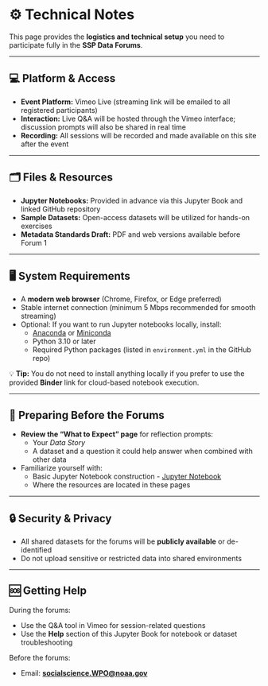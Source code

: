 # ⚙️ Technical Notes

This page provides the **logistics and technical setup** you need to participate fully in the **SSP Data Forums**.

---

## 💻 Platform & Access
- **Event Platform:** Vimeo Live (streaming link will be emailed to all registered participants)  
- **Interaction:** Live Q&A will be hosted through the Vimeo interface; discussion prompts will also be shared in real time
- **Recording:** All sessions will be recorded and made available on this site after the event

---

## 🗂 Files & Resources
- **Jupyter Notebooks:** Provided in advance via this Jupyter Book and linked GitHub repository
- **Sample Datasets:** Open-access datasets will be utilized for hands-on exercises
- **Metadata Standards Draft:** PDF and web versions available before Forum 1

---

## 🖥 System Requirements
- A **modern web browser** (Chrome, Firefox, or Edge preferred)
- Stable internet connection (minimum 5 Mbps recommended for smooth streaming)
- Optional: If you want to run Jupyter notebooks locally, install:
  - [Anaconda](https://www.anaconda.com/download) or [Miniconda](https://docs.conda.io/en/latest/miniconda.html)
  - Python 3.10 or later
  - Required Python packages (listed in `environment.yml` in the GitHub repo)

💡 **Tip:** You do not need to install anything locally if you prefer to use the provided **Binder** link for cloud-based notebook execution.

---

## 🧩 Preparing Before the Forums
- **Review the “What to Expect” page** for reflection prompts:
  - Your *Data Story*
  - A dataset and a question it could help answer when combined with other data
- Familiarize yourself with:
  - Basic Jupyter Notebook construction - [Jupyter Notebook](Forum2.ipynb)
  - Where the resources are located in these pages

---

## 🔒 Security & Privacy
- All shared datasets for the forums will be **publicly available** or de-identified
- Do not upload sensitive or restricted data into shared environments

---

## 🆘 Getting Help
During the forums:
- Use the Q&A tool in Vimeo for session-related questions
- Use the **Help** section of this Jupyter Book for notebook or dataset troubleshooting

Before the forums:
- Email: **[socialscience.WPO@noaa.gov](mailto:socialscience.WPOP@noaa.gov)**

